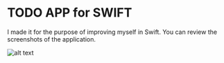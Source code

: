 # TODO APP for SWIFT

I made it for the purpose of improving myself in Swift. You can review the screenshots of the application.

![alt text](https://i.hizliresim.com/2qcqwru.png)
